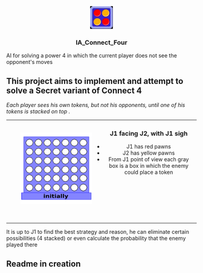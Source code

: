 <div align="center">
  <a href="https://github.com/p3titcr0c0/IA_Connect_Four/">
    <img src="src/resources/logo.jpg" alt="Logo">
  </a>
  <h3 align="center">IA_Connect_Four</h3>
</div>

AI for solving a power 4 in which the current player does not see the opponent's moves

## This project aims to implement and attempt to solve a Secret variant of Connect 4
*Each player sees his own tokens, but not his opponents, until one of his tokens is stacked on top .*
<table>
<tr>
<td>
<a href="#banner"><img align="left" src="src/resources/drawing.gif" width="190" style="margin: 30px"></a>
<ul align="center">
    <h3>J1 facing J2, with J1 sigh</h3>
    <li>J1 has red pawns</li>
    <li>J2 has yellow pawns</li>
    <li>From J1 point of view each gray box is a box in which the enemy could place a token</li>
</ul>
<img width="1000" height="0">
</td>
</tr>
</table>
	It is up to J1 to find the best strategy and reason, he can eliminate certain possibilities (4 stacked) or even calculate the probability that the enemy played there

## Readme in creation

